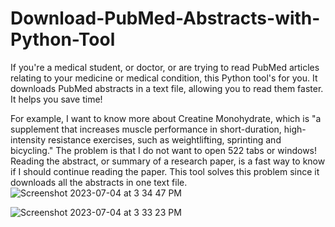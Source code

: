 # Download-PubMed-Abstracts-with-Python-Tool

If you're a medical student, or doctor, or are trying to read PubMed articles relating to your medicine or medical condition, this Python tool's for you. It downloads PubMed abstracts in a text file, allowing you to read them faster. It helps you save time!

For example, I want to know more about Creatine Monohydrate, which is "a supplement that increases muscle performance in short-duration, high-intensity resistance exercises, such as weightlifting, sprinting and bicycling." The problem is that I do not want to open 522 tabs or windows! Reading the abstract, or summary of a research paper, is a fast way to know if I should continue reading the paper. This tool solves this problem since it downloads all the abstracts in one text file. 
![Screenshot 2023-07-04 at 3 34 47 PM](https://github.com/cheung0/Download-PubMed-Abstracts-with-Python-Tool/assets/56772737/97a9c25c-4328-48a4-b3a3-979019934424)


![Screenshot 2023-07-04 at 3 33 23 PM](https://github.com/cheung0/Download-PubMed-Abstracts-with-Python-Tool/assets/56772737/dade36b7-ff0e-4199-bb35-1dabbd0c3e8c)
